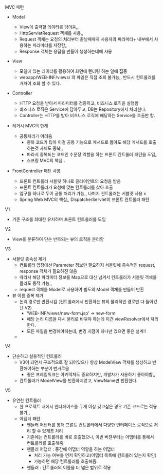 MVC 패턴
- Model
  - View에 출력할 데이터를 담아둠,, 
  - HttpServletRequest 객체를 사용,, 
  - Request 객체는 요청의 처리부터 끝날때까지 사용자의 파라미터+ 내부에서 사용하는 파라미터를 저장함,,
  - Response 객체는 응답을 만들어 생성하는데에 사용
- View
  - 모델에 있는 데이터를 활용하여 화면에 렌더링 하는 일에 집중
  - webapp/WEB-INF/views/ 의 파일은 직접 조회 불가능,, 반드시 컨트롤러를 거쳐야 조회 할 수 있다.
- Controller
  - HTTP 요청을 받아서 파라미터를 검증하고, 비즈니스 로직을 실행함
  - 비즈니스 로직은 Service에 담아두고, DB는 Repository에서 처리한다.
  - Controller는 HTTP를 받아 비즈니스 로직에 해당하는 Service를 호출만 함. 
- 레거시 MVC의 한계
  - 공통처리가 어려움
    - 중복 코드가 많아 이걸 공통 기능으로 메서드로 뽑아도 해당 메서드를 호출하는것 자체도 중복,,
    - 따라서 중복되는 코드인 수문장 역할을 하는 프론트 컨트롤러 패턴을 도입,,
    - 스프링 MVC의 핵심..

- FrontController 패턴 사용
  - 프론트 컨트롤러 서블릿 하나로 클라이언트의 요청을 받음
  - 프론트 컨트롤러가 요청에 맞는 컨트롤러를 찾아 호출
  - 입구를 하나로 두어 공통 처리가 가능,, 나머지 컨트롤러는 서블릿 사용 x
  - Spring Web MVC의 핵심,, DispatcherServlet이 프론트 컨트롤러 패턴

V1
- 기존 구조를 최대한 유지하며 프론트 컨트롤러를 도입

V2
- View를 분류하여 단순 반복되는 뷰의 로직을 분리함

V3
- 서블릿 종속성 제거
  - 컨트롤러 입장에선 Parameter 정보만 필요하지 서블릿에 종속적인 request, response 객체가 필요하진 않음
  - 따라서 해당 파라미터 정보를 Map으로 대신 넘겨서 컨트롤러가 서블릿 객체를 몰라도 동작 가능,,
  - request 객체를 Model로 사용하여 별도의 Model 객체를 만들어 반환
- 뷰 이름 중복 제거
  - 논리 경로만 반환시킴 (컨트롤러에서 반환하는 뷰의 물리적인 경로만 다 들어갔던 V2) 
    - 'WEB-INF/views/new-form.jsp' -> new-form
    - 해당 논리 이름을 다시 물리로 바꿔야 하는데 이건 viewResolver에서 처리한다.
    - 모든 파일을 변경해야하는데, 변경 지점이 하나만 있으면 좋은 설계!!
  - 

V4
- 단순하고 실용적인 컨트롤러
  - V3이 되면서 구조적으로 잘 되어있으나 항상 ModelView 객체를 생성하고 반환해야하는 부분이 번거로움
    - 좋은 프레임워크는 아키텍쳐도 중요하지만, 개발자가 사용하기 좋아야함,,
  - 컨트롤러가 ModelView를 반환하지않고, ViewName만 반환한다.

V5
- 유연한 컨트롤러
  - 한 프로젝트 내에서 인터페이스를 두개 이상 갖고싶은 경우 기존 코드로는 적용 불가,,
  - 어댑터 패턴
    - 핸들러 어댑터를 통해 프론트 컨트롤러에서 다양한 인터페이스 로직으로 처리 할 수 있게끔 처리
    - 기존에는 컨트롤러를 바로 호출했으나, 이번 버젼부터는 어댑터를 통해서 컨트롤러를 호출해줌
    - 핸들러 어댑터 : 중간에 어댑터 역할을 하는 어댑터 
      - 처리 가능 여부를 먼저 확인하고(어댑터 목록에 컨트롤러 있는지 확인)
      - 가능하면 해당 컨트롤러를 호출해줌.
    - 핸들러 : 컨트롤러의 이름을 더 넓은 범위로 적용